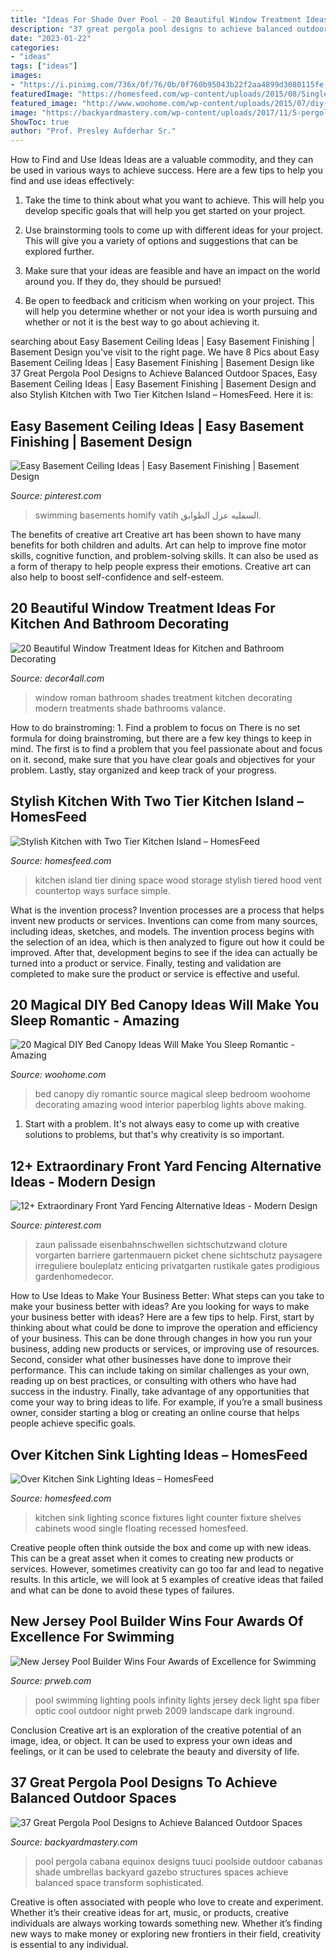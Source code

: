```yaml
---
title: "Ideas For Shade Over Pool - 20 Beautiful Window Treatment Ideas For Kitchen And Bathroom Decorating"
description: "37 great pergola pool designs to achieve balanced outdoor spaces"
date: "2023-01-22"
categories:
- "ideas"
tags: ["ideas"]
images:
- "https://i.pinimg.com/736x/0f/76/0b/0f760b95043b22f2aa4899d3080115fe.jpg"
featuredImage: "https://homesfeed.com/wp-content/uploads/2015/08/Single-wall-sconce-light-fixture-some-floating-wood-shelves-black-kitchen-counter-double-stainless-steel-sink-and-faucet-white-base-cabinets-hardwood-floors-recessed-light-fixtures-on-ceiling.jpg"
featured_image: "http://www.woohome.com/wp-content/uploads/2015/07/diy-bed-canopy-woohome-11.jpg"
image: "https://backyardmastery.com/wp-content/uploads/2017/11/5-pergola-pool-designs.jpg"
ShowToc: true
author: "Prof. Presley Aufderhar Sr."
---
```



How to Find and Use Ideas
Ideas are a valuable commodity, and they can be used in various ways to achieve success. Here are a few tips to help you find and use ideas effectively:
1. Take the time to think about what you want to achieve. This will help you develop specific goals that will help you get started on your project.

2. Use brainstorming tools to come up with different ideas for your project. This will give you a variety of options and suggestions that can be explored further.

3. Make sure that your ideas are feasible and have an impact on the world around you. If they do, they should be pursued!

4. Be open to feedback and criticism when working on your project. This will help you determine whether or not your idea is worth pursuing and whether or not it is the best way to go about achieving it.

	

		
searching about Easy Basement Ceiling Ideas | Easy Basement Finishing | Basement Design you've visit to the right page. We have 8 Pics about Easy Basement Ceiling Ideas | Easy Basement Finishing | Basement Design like 37 Great Pergola Pool Designs to Achieve Balanced Outdoor Spaces, Easy Basement Ceiling Ideas | Easy Basement Finishing | Basement Design and also Stylish Kitchen with Two Tier Kitchen Island – HomesFeed. Here it is:
		
    
## Easy Basement Ceiling Ideas | Easy Basement Finishing | Basement Design

<img loading=lazy src="https://i.pinimg.com/736x/0f/76/0b/0f760b95043b22f2aa4899d3080115fe.jpg" onerror="this.onerror=null;this.src='https://tse1.mm.bing.net/th?id=OIP.x1-imxXmAKo6j-96_iLi_wHaE8&amp;pid=15.1';" alt="Easy Basement Ceiling Ideas | Easy Basement Finishing | Basement Design">

_Source: pinterest.com_

>swimming basements homify vatih السفليه عزل الطوابق. 

	

The benefits of creative art
Creative art has been shown to have many benefits for both children and adults. Art can help to improve fine motor skills, cognitive function, and problem-solving skills. It can also be used as a form of therapy to help people express their emotions. Creative art can also help to boost self-confidence and self-esteem.

    
## 20 Beautiful Window Treatment Ideas For Kitchen And Bathroom Decorating

<img loading=lazy src="http://www.decor4all.com/wp-content/uploads/2015/07/roman-shades-window-treatment-ideas-for-bathroom-decorating-5.jpg" onerror="this.onerror=null;this.src='https://tse2.mm.bing.net/th?id=OIP.bTtp_Q1Iac8lUwfKZEmU0AHaLq&amp;pid=15.1';" alt="20 Beautiful Window Treatment Ideas for Kitchen and Bathroom Decorating">

_Source: decor4all.com_

>window roman bathroom shades treatment kitchen decorating modern treatments shade bathrooms valance. 

	

How to do brainstroming: 1. Find a problem to focus on
There is no set formula for doing brainstroming, but there are a few key things to keep in mind. The first is to find a problem that you feel passionate about and focus on it. second, make sure that you have clear goals and objectives for your problem. Lastly, stay organized and keep track of your progress.

    
## Stylish Kitchen With Two Tier Kitchen Island – HomesFeed

<img loading=lazy src="https://homesfeed.com/wp-content/uploads/2015/12/simple-compact-kitchen-island-in-white-color-features-two-tiered-natural-wood-countertop-with-plenty-dining-space-and-hood-vent-and-extra-shelving-overhead.jpg" onerror="this.onerror=null;this.src='https://tse1.mm.bing.net/th?id=OIP.PI_QGelyv39EQ1f7-4q84gHaLH&amp;pid=15.1';" alt="Stylish Kitchen with Two Tier Kitchen Island – HomesFeed">

_Source: homesfeed.com_

>kitchen island tier dining space wood storage stylish tiered hood vent countertop ways surface simple. 

	

What is the invention process?
Invention processes are a process that helps invent new products or services. Inventions can come from many sources, including ideas, sketches, and models. The invention process begins with the selection of an idea, which is then analyzed to figure out how it could be improved. After that, development begins to see if the idea can actually be turned into a product or service. Finally, testing and validation are completed to make sure the product or service is effective and useful.

    
## 20 Magical DIY Bed Canopy Ideas Will Make You Sleep Romantic - Amazing

<img loading=lazy src="http://www.woohome.com/wp-content/uploads/2015/07/diy-bed-canopy-woohome-11.jpg" onerror="this.onerror=null;this.src='https://tse1.mm.bing.net/th?id=OIP.FZB2nXjLbgdkWaOOh5AVIAHaLG&amp;pid=15.1';" alt="20 Magical DIY Bed Canopy Ideas Will Make You Sleep Romantic - Amazing">

_Source: woohome.com_

>bed canopy diy romantic source magical sleep bedroom woohome decorating amazing wood interior paperblog lights above making. 

	

1. Start with a problem. It's not always easy to come up with creative solutions to problems, but that's why creativity is so important.

    
## 12+ Extraordinary Front Yard Fencing Alternative Ideas - Modern Design

<img loading=lazy src="https://i.pinimg.com/736x/5c/5a/53/5c5a539bd681696cad37ec3250e3ae38.jpg" onerror="this.onerror=null;this.src='https://tse4.mm.bing.net/th?id=OIP.VImZh6z93bD6lmSkNhkmEwHaNJ&amp;pid=15.1';" alt="12+ Extraordinary Front Yard Fencing Alternative Ideas - Modern Design">

_Source: pinterest.com_

>zaun palissade eisenbahnschwellen sichtschutzwand cloture vorgarten barriere gartenmauern picket chene sichtschutz paysagere irreguliere bouleplatz enticing privatgarten rustikale gates prodigious gardenhomedecor. 

	

How to Use Ideas to Make Your Business Better: What steps can you take to make your business better with ideas?
Are you looking for ways to make your business better with ideas? Here are a few tips to help. First, start by thinking about what could be done to improve the operation and efficiency of your business. This can be done through changes in how you run your business, adding new products or services, or improving use of resources. Second, consider what other businesses have done to improve their performance. This can include taking on similar challenges as your own, reading up on best practices, or consulting with others who have had success in the industry. Finally, take advantage of any opportunities that come your way to bring ideas to life. For example, if you’re a small business owner, consider starting a blog or creating an online course that helps people achieve specific goals.

    
## Over Kitchen Sink Lighting Ideas – HomesFeed

<img loading=lazy src="https://homesfeed.com/wp-content/uploads/2015/08/Single-wall-sconce-light-fixture-some-floating-wood-shelves-black-kitchen-counter-double-stainless-steel-sink-and-faucet-white-base-cabinets-hardwood-floors-recessed-light-fixtures-on-ceiling.jpg" onerror="this.onerror=null;this.src='https://tse2.mm.bing.net/th?id=OIP.bu5oVE9kpLnP0tUqRjKecgHaLH&amp;pid=15.1';" alt="Over Kitchen Sink Lighting Ideas – HomesFeed">

_Source: homesfeed.com_

>kitchen sink lighting sconce fixtures light counter fixture shelves cabinets wood single floating recessed homesfeed. 

	

Creative people often think outside the box and come up with new ideas. This can be a great asset when it comes to creating new products or services. However, sometimes creativity can go too far and lead to negative results. In this article, we will look at 5 examples of creative ideas that failed and what can be done to avoid these types of failures.

    
## New Jersey Pool Builder Wins Four Awards Of Excellence For Swimming

<img loading=lazy src="http://ww1.prweb.com/prfiles/2009/12/21/278217/deckjetpool.jpg" onerror="this.onerror=null;this.src='https://tse1.mm.bing.net/th?id=OIP.TbYiHJTv9R4qyALXxZsR1QHaE9&amp;pid=15.1';" alt="New Jersey Pool Builder Wins Four Awards of Excellence for Swimming">

_Source: prweb.com_

>pool swimming lighting pools infinity lights jersey deck light spa fiber optic cool outdoor night prweb 2009 landscape dark inground. 

	

Conclusion
Creative art is an exploration of the creative potential of an image, idea, or object. It can be used to express your own ideas and feelings, or it can be used to celebrate the beauty and diversity of life.

    
## 37 Great Pergola Pool Designs To Achieve Balanced Outdoor Spaces

<img loading=lazy src="https://backyardmastery.com/wp-content/uploads/2017/11/5-pergola-pool-designs.jpg" onerror="this.onerror=null;this.src='https://tse2.mm.bing.net/th?id=OIP.jzhGZ_O1ibTlnYBJzk8N_gHaLH&amp;pid=15.1';" alt="37 Great Pergola Pool Designs to Achieve Balanced Outdoor Spaces">

_Source: backyardmastery.com_

>pool pergola cabana equinox designs tuuci poolside outdoor cabanas shade umbrellas backyard gazebo structures spaces achieve balanced space transform sophisticated. 

	

Creative is often associated with people who love to create and experiment. Whether it’s their creative ideas for art, music, or products, creative individuals are always working towards something new. Whether it’s finding new ways to make money or exploring new frontiers in their field, creativity is essential to any individual.

